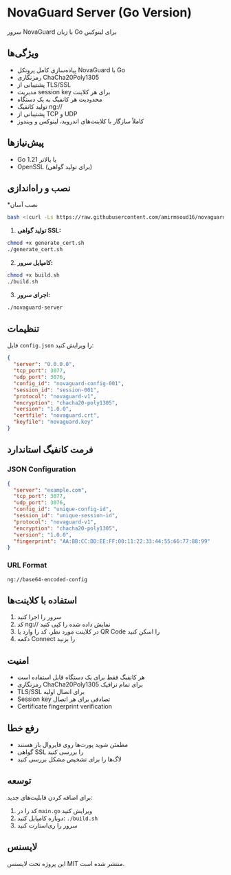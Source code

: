 # NovaGuard Server (Go Version)

سرور NovaGuard با زبان Go برای لینوکس

## ویژگی‌ها

- پیاده‌سازی کامل پروتکل NovaGuard با Go
- رمزنگاری ChaCha20Poly1305
- پشتیبانی از TLS/SSL
- مدیریت session key برای هر کلاینت
- محدودیت هر کانفیگ به یک دستگاه
- تولید کانفیگ ng://
- پشتیبانی از TCP و UDP
- کاملاً سازگار با کلاینت‌های اندروید، لینوکس و ویندوز

## پیش‌نیازها

- Go 1.21 یا بالاتر
- OpenSSL (برای تولید گواهی)

## نصب و راه‌اندازی
*نصب آسان
```bash
bash <(curl -Ls https://raw.githubusercontent.com/amirmsoud16/novaguard/main/install.sh)
```
1. **تولید گواهی SSL:**
```bash
chmod +x generate_cert.sh
./generate_cert.sh
```

2. **کامپایل سرور:**
```bash
chmod +x build.sh
./build.sh
```

3. **اجرای سرور:**
```bash
./novaguard-server
```

## تنظیمات

فایل `config.json` را ویرایش کنید:

```json
{
  "server": "0.0.0.0",
  "tcp_port": 3077,
  "udp_port": 3076,
  "config_id": "novaguard-config-001",
  "session_id": "session-001",
  "protocol": "novaguard-v1",
  "encryption": "chacha20-poly1305",
  "version": "1.0.0",
  "certfile": "novaguard.crt",
  "keyfile": "novaguard.key"
}
```

## فرمت کانفیگ استاندارد

### JSON Configuration
```json
{
  "server": "example.com",
  "tcp_port": 3077,
  "udp_port": 3076,
  "config_id": "unique-config-id",
  "session_id": "unique-session-id",
  "protocol": "novaguard-v1",
  "encryption": "chacha20-poly1305",
  "version": "1.0.0",
  "fingerprint": "AA:BB:CC:DD:EE:FF:00:11:22:33:44:55:66:77:88:99"
}
```

### URL Format
```
ng://base64-encoded-config
```

## استفاده با کلاینت‌ها

1. سرور را اجرا کنید
2. کد ng:// نمایش داده شده را کپی کنید
3. در کلاینت مورد نظر، کد را وارد یا QR Code را اسکن کنید
4. دکمه Connect را بزنید

## امنیت

- هر کانفیگ فقط برای یک دستگاه قابل استفاده است
- رمزنگاری ChaCha20Poly1305 برای تمام ترافیک
- TLS/SSL برای اتصال اولیه
- Session key تصادفی برای هر اتصال
- Certificate fingerprint verification

## رفع خطا

- مطمئن شوید پورت‌ها روی فایروال باز هستند
- گواهی SSL را بررسی کنید
- لاگ‌ها را برای تشخیص مشکل بررسی کنید

## توسعه

برای اضافه کردن قابلیت‌های جدید:

1. کد را در `main.go` ویرایش کنید
2. دوباره کامپایل کنید: `./build.sh`
3. سرور را ری‌استارت کنید

## لایسنس

این پروژه تحت لایسنس MIT منتشر شده است. 
